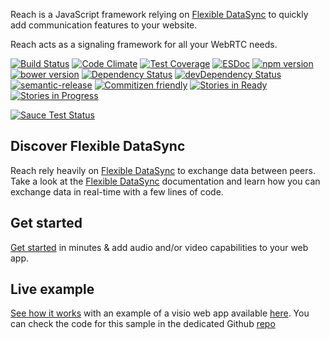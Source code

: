 Reach is a JavaScript framework relying on [Flexible DataSync](https://io.datasync.orange.com) to quickly add communication features to your website.

Reach acts as a signaling framework for all your WebRTC needs.

[![Build Status](https://travis-ci.org/webcom-components/reach.svg?branch=master)](https://travis-ci.org/webcom-components/reach)
[![Code Climate](https://codeclimate.com/github/webcom-components/reach/badges/gpa.svg)](https://codeclimate.com/github/webcom-components/reach)
[![Test Coverage](https://codeclimate.com/github/webcom-components/reach/badges/coverage.svg)](https://codeclimate.com/github/webcom-components/reach/coverage)
[![ESDoc](https://doc.esdoc.org/github.com/webcom-components/reach/badge.svg)](https://doc.esdoc.org/github.com/webcom-components/reach)
[![npm version](https://img.shields.io/npm/v/webcom-reach.svg)](https://www.npmjs.com/package/webcom-reach)
[![bower version](https://img.shields.io/bower/v/webcom-reach.svg)](https://github.com/webcom-components/reach)
[![Dependency Status](https://david-dm.org/webcom-components/reach.svg)](https://david-dm.org/webcom-components/reach)
[![devDependency Status](https://david-dm.org/webcom-components/reach/dev-status.svg)](https://david-dm.org/webcom-components/reach#info=devDependencies)
[![semantic-release](https://img.shields.io/badge/%F0%9F%93%A6%F0%9F%9A%80-semantic--release-e10079.svg)](https://github.com/semantic-release/semantic-release)
[![Commitizen friendly](https://img.shields.io/badge/commitizen-friendly-brightgreen.svg)](http://commitizen.github.io/cz-cli/)
[![Stories in Ready](https://img.shields.io/waffle/label/webcom-components/reach/ready.svg)](http://waffle.io/webcom-components/reach)
[![Stories in Progress](https://img.shields.io/waffle/label/webcom-components/reach/in%20progress.svg)](http://waffle.io/webcom-components/reach)

[![Sauce Test Status](https://saucelabs.com/browser-matrix/webcomOps.svg)](https://saucelabs.com/u/webcomOps)


## Discover Flexible DataSync

Reach rely heavily on [Flexible DataSync][Quickstart] to exchange data between peers. Take a look at the [Flexible DataSync][Quickstart] documentation and learn how you can exchange data in real-time with a few lines of code.

## Get started

[Get started][ReachSDKDoc] in minutes &amp; add audio and/or video capabilities to your web app.

## Live example

[See how it works][VisioSampleRepo] with an example of a visio web app available [here][VisioSampleApp]. You can check the code for this sample in the dedicated Github [repo][VisioSampleRepo]

[Quickstart]: https://datasync.orange.com/doc/tutorial-quickstart.html
[ReachSDKDoc]: https://doc.esdoc.org/github.com/webcom-components/reach/manual/tutorial.html#getting-started
[VisioSampleRepo]: https://github.com/webcom-components/visio-sample
[VisioSampleApp]: https://webcom-components.github.io/visio-sample
